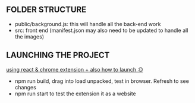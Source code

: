 ## FOLDER STRUCTURE
- public/background.js: this will handle all the back-end work
- src: front end (manifest.json may also need to be updated to handle all the images)

## LAUNCHING THE PROJECT
[using react & chrome extension + also how to launch :D](https://www.linkedin.com/pulse/how-create-chrome-extension-using-reactjs-sonu-kumar-cdqrc/)
- npm run build, drag into load unpacked, test in browser. Refresh to see changes
- npm run start to test the extension it as a website

